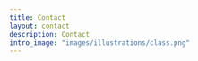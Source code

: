 ```yaml
---
title: Contact
layout: contact
description: Contact
intro_image: "images/illustrations/class.png"
---
```

